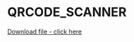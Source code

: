 # QRCODE_SCANNER


[Download file - click here](https://upload.app/download/qr-scanner/com.example.barcode_scanner/727ccc63f5d8d674d9c24ba14c7d8cedc96741b68e1dfb436c6d78ea6d024b3e)
